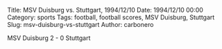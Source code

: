Title: MSV Duisburg vs. Stuttgart, 1994/12/10
Date: 1994/12/10 00:00
Category: sports
Tags: football, football scores, MSV Duisburg, Stuttgart
Slug: msv-duisburg-vs-stuttgart
Author: carbonero


MSV Duisburg 2 - 0 Stuttgart
